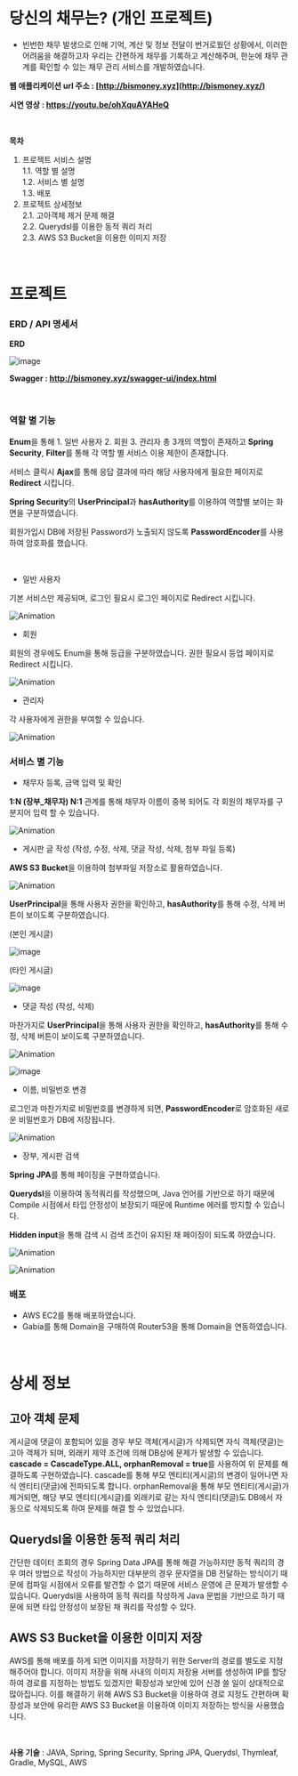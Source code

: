 # **당신의 채무는? (개인 프로젝트)**

- 빈번한 채무 발생으로 인해 기억, 계산 및 정보 전달이 번거로웠던 상황에서, 이러한 어려움을 해결하고자 우리는 간편하게 채무를 기록하고 계산해주며, 한눈에 채무 관계를 확인할 수 있는 채무 관리 서비스를 개발하였습니다.


**웹 애플리케이션 url 주소 : [http://bismoney.xyz](http://bismoney.xyz/)**

**시연 영상 : https://youtu.be/ohXquAYAHeQ**

<br>

**목차**
1. 프로젝트 서비스 설명  
 1.1. 역할 별 설명  
 1.2. 서비스 별 설명  
 1.3. 배포   
2. 프로젝트 상세정보    
 2.1. 고아객체 제거 문제 해결  
 2.2. Querydsl를 이용한 동적 쿼리 처리  
 2.3. AWS S3 Bucket을 이용한 이미지 저장

<br>

# 프로젝트

### ERD / API 명세서

**ERD**

![image](https://github.com/baikinsoo/isbill/assets/48581772/04f4f813-e130-4f14-bb4f-5dff6681beed)

**Swagger : http://bismoney.xyz/swagger-ui/index.html**

<br>

### 역할 별 기능

**Enum**을 통해 1. 일반 사용자 2. 회원 3. 관리자 총 3개의 역할이 존재하고 **Spring Security**, **Filter**를 통해 각 역할 별 서비스 이용 제한이 존재합니다.

서비스 클릭시 **Ajax**를 통해 응답 결과에 따라 해당 사용자에게 필요한 페이지로 **Redirect** 시킵니다.

**Spring Security**의 **UserPrincipal**과  **hasAuthority**를 이용하여 역할별 보이는 화면을 구분하였습니다.

회원가입시 DB에 저장된 Password가 노출되지 않도록 **PasswordEncoder**를 사용하여 암호화를 했습니다.

<br>

- 일반 사용자

기본 서비스만 제공되며, 로그인 필요시 로그인 페이지로 Redirect 시킵니다.

![Animation](https://github.com/baikinsoo/isbill/assets/48581772/1efd1c8d-85b6-4815-8510-221ae4d981c6)

- 회원

회원의 경우에도 Enum을 통해 등급을 구분하였습니다.
권한 필요시 등업 페이지로 Redirect 시킵니다.

![Animation](https://github.com/baikinsoo/isbill/assets/48581772/058fad51-7968-444d-91d1-c92ddf64c37e)

- 관리자

각 사용자에게 권한을 부여할 수 있습니다.

![Animation](https://github.com/baikinsoo/isbill/assets/48581772/54e1c9cd-ba3f-4368-bfce-515943239f3b)

### 서비스 별 기능

- 채무자 등록, 금액 입력 및 확인

**1:N (장부_채무자) N:1** 관계를 통해 채무자 이름이 중복 되어도 각 회원의 채무자를 구분지어 입력 할 수 있습니다.

![Animation](https://github.com/baikinsoo/isbill/assets/48581772/8029d244-c333-4ba3-80a2-9a0b6f348ebf)

- 게시판 글 작성 (작성, 수정, 삭제, 댓글 작성, 삭제, 첨부 파일 등록)

**AWS S3 Bucket**을 이용하여 첨부파일 저장소로 활용하였습니다.

![Animation](https://github.com/baikinsoo/isbill/assets/48581772/3dc19530-3129-4ac2-b4c1-13d079d976b9)  

**UserPrincipal**을 통해 사용자 권한을 확인하고, **hasAuthority**를 통해 수정, 삭제 버튼이 보이도록 구분하였습니다.

(본인 게시글)

 ![image](https://github.com/baikinsoo/isbill/assets/48581772/2b87b9fd-249b-4ba4-8fe4-c7decfb433da)

(타인 게시글)

![image](https://github.com/baikinsoo/isbill/assets/48581772/e14e29d9-3ef6-47d0-8082-2cafa9efc24d)

- 댓글 작성 (작성, 삭제)

마찬가지로 **UserPrincipal**을 통해 사용자 권한을 확인하고, **hasAuthority**를 통해 수정, 삭제 버튼이 보이도록 구분하였습니다.
    
   ![Animation](https://github.com/baikinsoo/isbill/assets/48581772/14fdefe0-a700-4c6c-a2a5-6486b953bde8)
    
    
   ![image](https://github.com/baikinsoo/isbill/assets/48581772/7afff8c4-30b5-46ff-85fa-f638f46d8d46)
    

- 이름, 비밀번호 변경

로그인과 마찬가지로 비밀번호를 변경하게 되면, **PasswordEncoder**로 암호화된 새로운 비밀번호가 DB에 저장됩니다.

![Animation](https://github.com/baikinsoo/isbill/assets/48581772/f1f61a68-9552-44b7-8630-947e01f64bce)

- 장부, 게시판 검색

**Spring JPA**를 통해 페이징을 구현하였습니다.

**Querydsl**을 이용하여 동적쿼리를 작성했으며, Java 언어를 기반으로 하기 때문에 Compile 시점에서 타입 안정성이 보장되기 때문에 Runtime 에러를 방지할 수 있습니다.

**Hidden input**을 통해 검색 시 검색 조건이 유지된 채 페이징이 되도록 하였습니다. 

![Animation](https://github.com/baikinsoo/isbill/assets/48581772/b57e988a-370b-4a6a-ae51-35a191afeb2f) 


![Animation](https://github.com/baikinsoo/isbill/assets/48581772/39effbe0-943a-4c4b-9b0d-47acd309fa39)  

### 배포
- AWS EC2를 통해 배포하였습니다.
- Gabia를 통해 Domain을 구매하여 Router53을 통해 Domain을 연동하였습니다.

<br>

# 상세 정보

## 고아 객체 문제
게시글에 댓글이 포함되어 있을 경우 부모 객체(게시글)가 삭제되면 자식 객체(댓글)는 고아 객체가 되며, 외래키 제약 조건에 의해 DB상에 문제가 발생할 수 있습니다.
**cascade = CascadeType.ALL, orphanRemoval = true**를 사용하여 위 문제를 해결하도록 구현하였습니다.
cascade를 통해 부모 엔티티(게시글)의 변경이 일어나면 자식 엔티티(댓글)에 전파되도록 합니다.
orphanRemoval을 통해 부모 엔티티(게시글)가 제거되면, 해당 부모 엔티티(게시글)를 외래키로 같는 자식 엔티티(댓글)도 DB에서 자동으로 삭제되도록 하여 문제를 해결 할 수 있었습니다.

## Querydsl을 이용한 동적 쿼리 처리
간단한 데이터 조회의 경우 Spring Data JPA를 통해 해결 가능하지만 동적 쿼리의 경우 여러 방법으로 작성이 가능하지만 대부분의 경우 문자열을 DB 전달하는 방식이기 때문에 컴파일 시점에서 오류를 발견할 수 없기 때문에 서비스 운영에 큰 문제가 발생할 수 있습니다.
Querydsl을 사용하여 동적 쿼리를 작성하게 Java 문법을 기반으로 하기 때문에 되면 타입 안정성이 보장된 채 쿼리를 작성할 수 있다.

## AWS S3 Bucket을 이용한 이미지 저장
AWS를 통해 배포를 하게 되면 이미지를 저장하기 위한 Server의 경로를 별도로 지정해주어야 합니다. 이미지 저장을 위해 사내의 이미지 저장용 서버를 생성하여 IP를 할당하여 경로를 지정하는 방법도 있겠지만 확장성과 보안에 있어 신경 쓸 일이 상대적으로 많아집니다.
이를 해결하기 위해 AWS S3 Bucket을 이용하여 경로 지정도 간편하며 확장성과 보안에 유리한 AWS S3 Bucket을 이용하여 이미지 저장하는 방식을 사용했습니다.

<br>

**사용 기술** : JAVA, Spring, Spring Security, Spring JPA, Querydsl, Thymleaf, Gradle, MySQL, AWS

